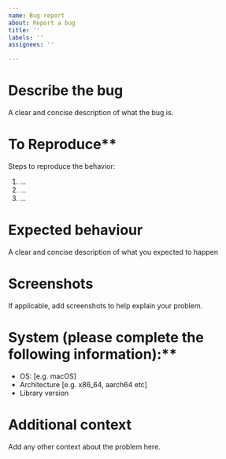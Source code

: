 ```yaml
---
name: Bug report
about: Report a bug
title: ''
labels: ''
assignees: ''

---
```


# Describe the bug
A clear and concise description of what the bug is.

# To Reproduce**
Steps to reproduce the behavior:
1. …
2. …
3. …

# Expected behaviour
A clear and concise description of what you expected to happen

# Screenshots
If applicable, add screenshots to help explain your problem.

# System (please complete the following information):**
 - OS: [e.g. macOS]
 - Architecture [e.g. x86_64, aarch64 etc]
 - Library version

# Additional context
Add any other context about the problem here.
